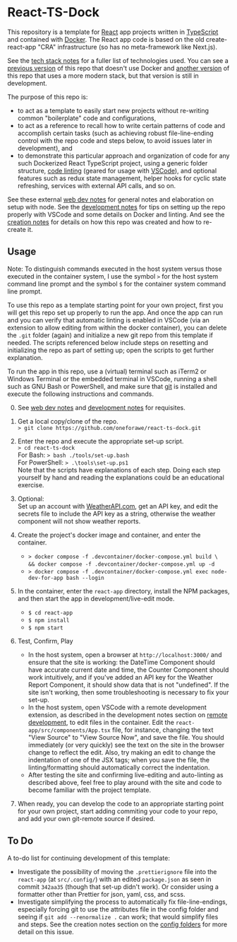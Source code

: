 # React-TS-Dock

This repository is a template for [React](https://react.dev) app projects
written in [TypeScript](https://www.typescriptlang.org) and contained with
[Docker](https://www.docker.com/).  The React app code is based on the old
create-react-app "CRA" infrastructure (so has no meta-framework like Next.js).

See the [tech stack notes](./doc/Stack.md) for a fuller list of technologies
used.  You can see a [previous version](https://github.com/oneforawe/react-ts)
of this repo that doesn't use Docker and
[another version](https://github.com/oneforawe/react-next-ts) of this repo that
uses a more modern stack, but that version is still in development.

The purpose of this repo is:

* to act as a template to easily start new projects without re-writing common
  "boilerplate" code and configurations,
* to act as a reference to recall how to write certain patterns of code and
  accomplish certain tasks (such as achieving robust file-line-ending control
  with the repo code and steps below, to avoid issues later in development), and
* to demonstrate this particular approach and organization of code for any such
  Dockerized React TypeScript project, using a generic folder structure,
  [code linting](./doc/Development.md) (geared for usage with
  [VSCode](https://code.visualstudio.com/)), and optional features such as redux
  state management, helper hooks for cyclic state refreshing, services with
  external API calls, and so on.

See these external
[web dev notes](https://github.com/oneforawe/web-dev-notes/blob/main/setup-1.md)
for general notes and elaboration on setup with node.  See the
[development notes](./doc/Development.md) for tips on setting up the repo
properly with VSCode and some details on Docker and linting.  And see the
[creation notes](./doc/Creation.md) for details on how this repo was created and
how to re-create it.

## Usage

Note: To distinguish commands executed in the host system versus those executed
in the container system, I use the symbol `>` for the host system command line
prompt and the symbol `$` for the container system command line prompt.

To use this repo as a template starting point for your own project, first you
will get this repo set up properly to run the app.  And once the app can run and
you can verify that automatic linting is enabled in VSCode (via an extension to
allow editing from within the docker container), you can delete the `.git`
folder (again) and initialize a new git repo from this template if needed. The
scripts referenced below include steps on resetting and initializing the repo as
part of setting up; open the scripts to get further explanation.

To run the app in this repo, use a (virtual) terminal such as iTerm2 or Windows
Terminal or the embedded terminal in VSCode, running a shell such as GNU Bash or
PowerShell, and make sure that [git](https://git-scm.com) is installed and
execute the following instructions and commands.

0. See
  [web dev notes](https://github.com/oneforawe/web-dev-notes/blob/main/setup-1.md)
  and [development notes](./doc/Development.md) for requisites.

1. Get a local copy/clone of the repo.  
  `> git clone https://github.com/oneforawe/react-ts-dock.git`

2. Enter the repo and execute the appropriate set-up script.  
  `> cd react-ts-dock`  
  For Bash: `> bash ./tools/set-up.bash`  
  For PowerShell: `> .\tools\set-up.ps1`  
  Note that the scripts have explanations of each step. Doing each step yourself
  by hand and reading the explanations could be an educational exercise.

3. Optional:  
  Set up an account with [WeatherAPI.com](https://www.weatherapi.com/), get an
  API key, and edit the secrets file to include the API key as a string,
  otherwise the weather component will not show weather reports.

4. Create the project's docker image and container, and enter the container.

   * `> docker compose -f .devcontainer/docker-compose.yml build \`  
     `&& docker compose -f .devcontainer/docker-compose.yml up -d`
   * `> docker compose -f .devcontainer/docker-compose.yml exec node-dev-for-app bash --login`

5. In the container, enter the `react-app` directory, install the NPM packages,
  and then start the app in development/live-edit mode.

   * `$ cd react-app`
   * `$ npm install`
   * `$ npm start`

6. Test, Confirm, Play

   * In the host system, open a browser at `http://localhost:3000/` and ensure
     that the site is working: the DateTime Component should have accurate
     current date and time, the Counter Component should work intuitively, and
     if you've added an API key for the Weather Report Component, it should show
     data that is not "undefined".  If the site isn't working, then some
     troubleshooting is necessary to fix your set-up.
   * In the host system, open VSCode with a remote development extension, as
     described in the development notes section on
     [remote development](./doc/Development.md#remote-development), to edit
     files in the container.  Edit the `react-app/src/components/App.tsx` file,
     for instance, changing the text "View Source" to "View Source Now", and
     save the file.  You should immediately (or very quickly) see the text on
     the site in the browser change to reflect the edit.  Also, try making an
     edit to change the indentation of one of the JSX tags; when you save the
     file, the linting/formatting should automatically correct the indentation.
   * After testing the site and confirming live-editing and auto-linting as
     described above, feel free to play around with the site and code to
     become familiar with the project template.

7. When ready, you can develop the code to an appropriate starting point for
   your own project, start adding commiting your code to your repo, and add your
   own git-remote source if desired.

## To Do

A to-do list for continuing development of this template:

* Investigate the possibility of moving the `.prettierignore` file into the
  `react-app` (at `src/.config/`) with an edited `package.json` as seen in
  commit `342aa35` (though that set-up didn't work).  Or consider using a
  formatter other than Prettier for json, yaml, css, and scss.
* Investigate simplifying the process to automatically fix file-line-endings,
  especially forcing git to use the attributes file in the config folder and
  seeing if `git add --renormalize .` can work; that would simplify files and
  steps.  See the creation notes section on the
  [config folders](./doc/Creation.md#config-folders) for more detail on this
  issue.
